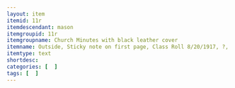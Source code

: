 ```yaml
---
layout: item
itemid: 11r
itemdescendant: mason
itemgroupid: 11r
itemgroupname: Church Minutes with black leather cover
itemname: Outside, Sticky note on first page, Class Roll 8/20/1917, ?, Conference minutes-10/13, Fourth Quarterly Conference Wesleyan Methodist Church-9/8/1919, Steward's Report
itemtype: text
shortdesc: 
categories: [  ]
tags: [  ]
---
```







